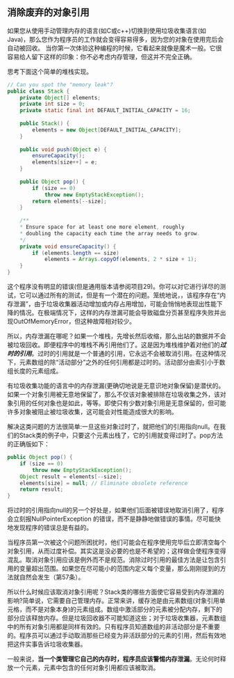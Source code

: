 ## 消除废弃的对象引用

如果您从使用手动管理内存的语言(如C或c++)切换到使用垃圾收集语言(如Java)，那么您作为程序员的工作就会变得容易得多，因为您的对象在使用完后会自动被回收。 当你第一次体验这种编程的时候，它看起来就像是魔术一般。它很容易给人留下这样的印象：你不必考虑内存管理，但这并不完全正确。 

思考下面这个简单的堆栈实现。

```java
// Can you spot the "memory leak"?
public class Stack {
    private Object[] elements;
    private int size = 0;
    private static final int DEFAULT_INITIAL_CAPACITY = 16;
    
    public Stack() {
   		elements = new Object[DEFAULT_INITIAL_CAPACITY];
    }
    
    public void push(Object e) {
        ensureCapacity();
        elements[size++] = e;
    }
    
    public Object pop() {
        if (size == 0)
        	throw new EmptyStackException();
        return elements[--size];
    }
    
    /**
    * Ensure space for at least one more element, roughly
    * doubling the capacity each time the array needs to grow.
    */
    private void ensureCapacity() {
        if (elements.length == size)
        	elements = Arrays.copyOf(elements, 2 * size + 1);
    }
}
```

这个程序没有明显的错误(但是通用版本请参阅项目29)。你可以对它进行详尽的测试，它可以通过所有的测试，但是有一个潜在的问题。笼统地说，，该程序存在“内存泄漏”，由于垃圾收集器活动增加或内存占用增加，可能会悄悄地表现出性能下降的情况。在极端情况下，这样的内存泄漏可能会导致磁盘分页甚至程序失败并出现OutOfMemoryError，但这种故障相对较少。

所以，内存泄漏在哪呢？如果一个堆栈，先增长然后收缩，那么出站的数据并不会被垃圾回收。即便程序中的堆栈不再引用他们了。这是因为堆栈维护着对他们的***过时的引用***。过时的引用就是一个普通的引用，它永远不会被取消引用。在这种情况下，元素数组的除“活动部分”之外的任何引用都是过时的。活动部分由索引小于数组长度的元素组成。

有垃圾收集功能的语言中的内存泄漏(更确切地说是无意识地对象保留)是潜伏的。如果一个对象引用被无意地保留了，那么不仅该对象被排除在垃圾收集之外，该对象引用的任何对象也是如此，等等。即使只有少数对象引用是无意保留的，但可能许多对象被阻止被垃圾收集，这可能会对性能造成很大的影响。

解决这类问题的方法很简单:一旦这些对象过时了，就把他们的引用指向null。在我们的Stack类的例子中，只要这个元素出栈了，它的引用就变得过时了。pop方法的正确版如下：

```java
public Object pop() {
    if (size == 0)
    	throw new EmptyStackException();
    Object result = elements[--size];
    elements[size] = null; // Eliminate obsolete reference
    return result;
}
```

将过时的引用指向null的另一个好处是，如果他们后面被错误地取消引用了，程序会立刻报NullPointerException 的错误，而不是静静地做错误的事情。尽可能快地发现程序的错误总是有益的。

当程序员第一次被这个问题所困扰时，他们可能会在程序使用完毕后立即清空每个对象引用，从而过度补偿。其实这是没必要的也是不希望的；这样做会使程序变得混乱。取消对象引用应该是例外而不是规范。消除过时引用的最佳方法是让包含引用的变量超出范围。如果您在尽可能小的范围内定义每个变量，那么刚刚提到的方法就自然会发生（第57条）。

所以什么时候应该取消对象引用呢？Stack类的哪些方面使它容易受到内存泄漏的影响?简单说，它需要自己管理内存。正常来讲，缓存池是由元素数组(对象引用单元格，而不是对象本身)的元素组成。数组中激活部分的元素被分配内存，剩下的部分应该释放内存。但是垃圾回收器不可能知道这些；对于垃圾收集器，元素数组中的所有对象引用都是同样有效的。只有程序员知道数组的非活动部分是不重要的。程序员可以通过手动取消那些已经变为非活跃部分的元素的引用，然后有效地把这件实事告诉垃圾收集器。

一般来说，**当一个类管理它自己的内存时，程序员应该警惕内存泄漏**。无论何时释放一个元素，元素中包含的任何对象引用都应该被取消。